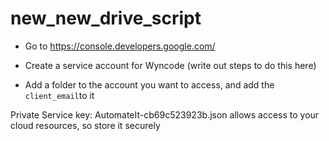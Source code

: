 # new_new_drive_script

- Go to https://console.developers.google.com/

- Create a service account for Wyncode (write out steps to do this here)

- Add a folder to the account you want to access, and add the `client_email`to it

Private Service key: AutomateIt-cb69c523923b.json allows access to your cloud resources, so store it securely
